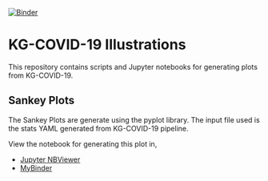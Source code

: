 [![Binder](https://mybinder.org/badge_logo.svg)](https://mybinder.org/v2/gh/deepakunni3/kg-covid-19-illustrations/master?filepath=sankey%2FKG-COVID-19-sankey-plots.ipynb)

# KG-COVID-19 Illustrations

This repository contains scripts and Jupyter notebooks for generating plots from KG-COVID-19.

## Sankey Plots

The Sankey Plots are generate using the pyplot library.
The input file used is the stats YAML generated from KG-COVID-19 pipeline.

View the notebook for generating this plot in,
- [Jupyter NBViewer](https://nbviewer.jupyter.org/github/deepakunni3/kg-covid-19-illustrations/blob/master/sankey/KG-COVID-19-sankey-plots.ipynb)
- [MyBinder](https://mybinder.org/v2/gh/deepakunni3/kg-covid-19-illustrations/master?filepath=sankey%2FKG-COVID-19-sankey-plots.ipynb)
